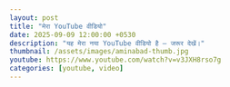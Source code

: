```yaml
---
layout: post
title: "मेरा YouTube वीडियो"
date: 2025-09-09 12:00:00 +0530
description: "यह मेरा नया YouTube वीडियो है — जरूर देखें।"
thumbnail: /assets/images/aminabad-thumb.jpg
youtube: https://www.youtube.com/watch?v=v3JXH8rso7g
categories: [youtube, video]
---
```

